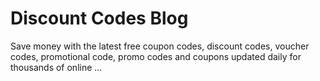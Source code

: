 # Discount Codes Blog
Save money with the latest free coupon codes, discount codes, voucher codes, promotional code, promo codes and coupons updated daily for thousands of online ...
